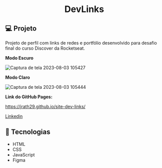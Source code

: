 <h1 align="center">DevLinks</h1>

## 💻 Projeto

Projeto de perfil com links de redes e portfólio desenvolvido para desafio final do curso Discover da Rocketseat.

<p><strong>Modo Escuro</strong></p>

![Captura de tela 2023-08-03 105427](https://github.com/jrath29/site-dev-links/assets/108674777/f6789e9e-1416-42f9-b81f-b2091a04e9d0)

<p><strong>Modo Claro</strong></p>

![Captura de tela 2023-08-03 105444](https://github.com/jrath29/site-dev-links/assets/108674777/457145ae-d6ab-4f7a-85c5-6d03d16e17c3)

<p><Strong>Link do GitHub Pages:</Strong></p> 
<a href="https://jrath29.github.io/site-dev-links/" >https://jrath29.github.io/site-dev-links/</a>

<a href="https://www.linkedin.com/in/jo%C3%A3o-victor-bezerra-5219a3201/" target="_blank">Linkedin</a>

## 🚀 Tecnologias
<ul>
  <li>HTML</li>
  <li>CSS</li>
  <li>JavaScript</li>
  <li>Figma</li>
</ul>
